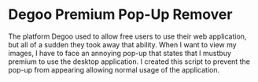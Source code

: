 # Degoo Premium Pop-Up Remover
The platform Degoo used to allow free users to use their web application, but all of a sudden they took away that ability.
When I want to view my images, I have to face an annoying pop-up that states that I mustbuy premium to use the desktop application. 
I created this script to prevent the pop-up from appearing allowing normal usage of the application.
